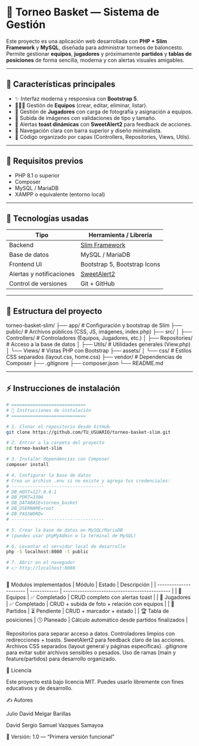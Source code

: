 # 🏀 Torneo Basket — Sistema de Gestión

Este proyecto es una aplicación web desarrollada con **PHP + Slim Framework** y **MySQL**, diseñada para administrar torneos de baloncesto.  
Permite gestionar **equipos**, **jugadores** y próximamente **partidos** y **tablas de posiciones** de forma sencilla, moderna y con alertas visuales amigables.

---

## 🚀 Características principales

- ✨ Interfaz moderna y responsiva con **Bootstrap 5**.  
- 🧑‍🤝‍🧑 Gestión de **Equipos** (crear, editar, eliminar, listar).  
- 🏃 Gestión de **Jugadores** con carga de fotografía y asignación a equipos.  
- 📸 Subida de imágenes con validaciones de tipo y tamaño.  
- 🔔 Alertas **toast dinámicas** con **SweetAlert2** para feedback de acciones.  
- 🧭 Navegación clara con barra superior y diseño minimalista.  
- 🧰 Código organizado por capas (Controllers, Repositories, Views, Utils).

---

## 🧾 Requisitos previos

- PHP 8.1 o superior  
- Composer  
- MySQL / MariaDB  
- XAMPP o equivalente (entorno local)

---

## 🧰 Tecnologías usadas

| Tipo                      | Herramienta / Librería                                 |
|----------------------------|-------------------------------------------------------|
| Backend                    | [Slim Framework](https://www.slimframework.com/)       |
| Base de datos              | MySQL / MariaDB                                       |
| Frontend UI                | Bootstrap 5, Bootstrap Icons                           |
| Alertas y notificaciones   | [SweetAlert2](https://sweetalert2.github.io/)          |
| Control de versiones       | Git + GitHub                                          |

---

## 📂 Estructura del proyecto
torneo-basket-slim/
├── app/ # Configuración y bootstrap de Slim
├── public/ # Archivos públicos (CSS, JS, imágenes, index.php)
├── src/
│ ├── Controllers/ # Controladores (Equipos, Jugadores, etc.)
│ ├── Repositories/ # Acceso a la base de datos
│ ├── Utils/ # Utilidades generales (View.php)
│ └── Views/ # Vistas PHP con Bootstrap
├── assets/
│ └── css/ # Estilos CSS separados (layout.css, home.css)
├── vendor/ # Dependencias de Composer
├── .gitignore
├── composer.json
└── README.md


---
## ⚡ Instrucciones de instalación

```bash
# ============================
# 🚀 Instrucciones de instalación
# ============================

# 1. Clonar el repositorio desde GitHub
git clone https://github.com/TU_USUARIO/torneo-basket-slim.git

# 2. Entrar a la carpeta del proyecto
cd torneo-basket-slim

# 3. Instalar dependencias con Composer
composer install

# 4. Configurar la base de datos
# Crea un archivo .env si no existe y agrega tus credenciales:
# -----------------------------------
# DB_HOST=127.0.0.1
# DB_PORT=3306
# DB_DATABASE=torneo_basket
# DB_USERNAME=root
# DB_PASSWORD=
# -----------------------------------

# 5. Crear la base de datos en MySQL/MariaDB
# (puedes usar phpMyAdmin o la terminal de MySQL)

# 6. Levantar el servidor local de desarrollo
php -S localhost:8080 -t public

# 7. Abrir en el navegador
# 👉 http://localhost:8080

 ```

  ```
   ```

🧭 Módulos implementados
| Módulo                 | Estado       | Descripción                                   |
| ---------------------- | ------------ | --------------------------------------------- |
| 🧑 Equipos             | ✅ Completado | CRUD completo con alertas toast               |
| 🏃 Jugadores           | ✅ Completado | CRUD + subida de foto + relación con equipos  |
| 🏀 Partidos            | ⏳ Pendiente  | CRUD + marcador + estado                      |
| 🏆 Tabla de posiciones | 🕓 Planeado  | Cálculo automático desde partidos finalizados |


Repositorios para separar acceso a datos.
    Controladores limpios con redirecciones + toasts.
    SweetAlert2 para feedback claro de las acciones.
    Archivos CSS separados (layout general y páginas específicas).
    .gitignore para evitar subir archivos sensibles o pesados.
    Uso de ramas (main y feature/partidos) para desarrollo organizado.

📜 Licencia

Este proyecto está bajo licencia MIT.
Puedes usarlo libremente con fines educativos y de desarrollo.

✍️ Autores

Julio David Melgar Barillas

David Sergio Samuel Vazques Samayoa

📅 Versión: 1.0 — “Primera versión funcional”